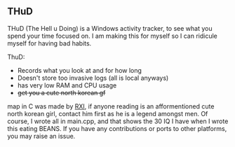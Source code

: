 ## THuD
THuD (The Hell u Doing) is a Windows activity tracker, to see what you spend your time focused on. I am making this for myself so I can ridicule myself for having bad habits.  

ThuD:
 - Records what you look at and for how long 
 - Doesn't store too invasive logs (all is local anyways)
 - has very low RAM and CPU usage
 - ~~get you a cute north korean gf~~

map in C was made by [RXI](github.com/rxi), if anyone reading is an afformentioned cute north korean girl, contact him first as he is a legend amongst men. Of course, I wrote all in main.cpp, and that shows the 30 IQ I have when I wrote this eating BEANS. If you have any contributions or ports to other platforms, you may raise an issue.
